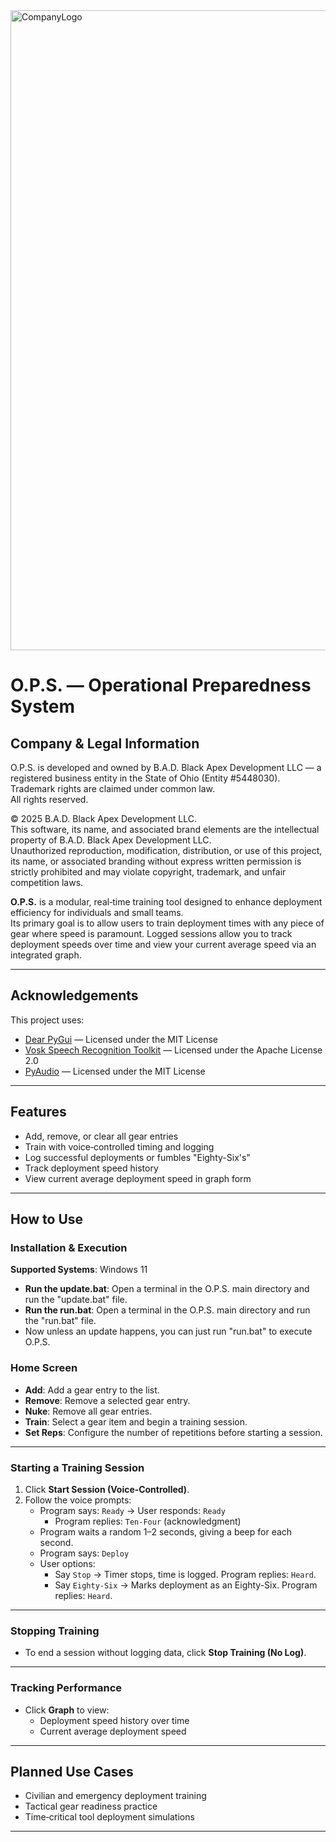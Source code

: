 
<img width="1024" height="1024" alt="CompanyLogo" src="https://github.com/user-attachments/assets/77a92ff5-eeda-4082-829f-95346fb1cd6f" />

# **O.P.S. — Operational Preparedness System**

## Company & Legal Information

O.P.S. is developed and owned by B.A.D. Black Apex Development LLC — a registered business entity in the State of Ohio (Entity #5448030).  
Trademark rights are claimed under common law.  
All rights reserved.

© 2025 B.A.D. Black Apex Development LLC.  
This software, its name, and associated brand elements are the intellectual property of B.A.D. Black Apex Development LLC.  
Unauthorized reproduction, modification, distribution, or use of this project, its name, or associated branding without express written permission is strictly prohibited and may violate copyright, trademark, and unfair competition laws.


**O.P.S.** is a modular, real‑time training tool designed to enhance deployment efficiency for individuals and small teams.  
Its primary goal is to allow users to train deployment times with any piece of gear where speed is paramount. Logged sessions allow you to track deployment speeds over time and view your current average speed via an integrated graph.

---

## Acknowledgements
This project uses:
- [Dear PyGui](https://github.com/hoffstadt/DearPyGui) — Licensed under the MIT License
- [Vosk Speech Recognition Toolkit](https://alphacephei.com/vosk/) — Licensed under the Apache License 2.0
- [PyAudio](https://people.csail.mit.edu/hubert/pyaudio/) — Licensed under the MIT License

---

## **Features**
- Add, remove, or clear all gear entries
- Train with voice‑controlled timing and logging
- Log successful deployments or fumbles "Eighty-Six's"
- Track deployment speed history
- View current average deployment speed in graph form

---

## **How to Use**

### **Installation & Execution**
**Supported Systems**: Windows 11
- **Run the update.bat**: Open a terminal in the O.P.S. main directory and run the "update.bat" file.
- **Run the run.bat**: Open a terminal in the O.P.S. main directory and run the "run.bat" file.
- Now unless an update happens, you can just run "run.bat" to execute O.P.S.

### **Home Screen**
- **Add**: Add a gear entry to the list.
- **Remove**: Remove a selected gear entry.
- **Nuke**: Remove all gear entries.
- **Train**: Select a gear item and begin a training session.
- **Set Reps**: Configure the number of repetitions before starting a session.

---

### **Starting a Training Session**
1. Click **Start Session (Voice‑Controlled)**.
2. Follow the voice prompts:
   - Program says: `Ready` → User responds: `Ready`
     - Program replies: `Ten-Four` (acknowledgment)
   - Program waits a random 1–2 seconds, giving a beep for each second.
   - Program says: `Deploy`
   - User options:
     - Say `Stop` → Timer stops, time is logged. Program replies: `Heard`.
     - Say `Eighty-Six` → Marks deployment as an Eighty-Six. Program replies: `Heard`.

---

### **Stopping Training**
- To end a session without logging data, click **Stop Training (No Log)**.

---

### **Tracking Performance**
- Click **Graph** to view:
  - Deployment speed history over time
  - Current average deployment speed

---

## **Planned Use Cases**
- Civilian and emergency deployment training
- Tactical gear readiness practice
- Time‑critical tool deployment simulations

---
